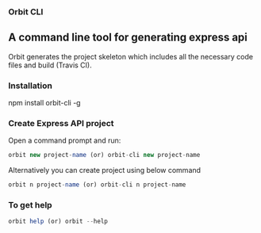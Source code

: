 ### Orbit CLI
## A command line tool for generating express api

Orbit generates the project skeleton which includes all the necessary code files and build (Travis CI).

### Installation
npm install orbit-cli -g

### Create Express API project
Open a command prompt and run:

```javascript
orbit new project-name (or) orbit-cli new project-name
```
Alternatively you can create project using below command

```javascript
orbit n project-name (or) orbit-cli n project-name
```
### To get help

```javascript
orbit help (or) orbit --help
```
